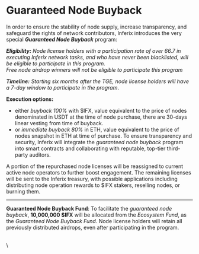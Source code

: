 # Guaranteed Node Buyback

In order to ensure the stability of node supply, increase transparency, and safeguard the rights of network contributors, Inferix introduces the very special _**Guaranteed Node Buyback**_ program:

_**Eligibility:** Node license holders with a participation rate of over $66.7%$ in executing Inferix network tasks, and who have never been blacklisted, will be eligible to participate in this program._\
_Free node airdrop winners will not be eligible to participate this program_

_**Timeline:** Starting six months after the TGE, node license holders will have a 7-day window to participate in the program_.

**Execution options:**

* either _buyback 100%_ with $IFX, value equivalent to the price of nodes denominated in USDT at the time of node purchase, there are 30-days linear vesting from time of buyback.
* or _immediate buyback 80%_ in ETH, value equivalent to the price of nodes snapshot in ETH at time of purchase. To ensure transparency and security, Inferix will integrate the _guaranteed node buyback_ program into smart contracts and collaborating with reputable, top-tier third-party auditors.

A portion of the repurchased node licenses will be reassigned to current active node operators to further boost engagement. The remaining licenses will be sent to the Inferix treasury, with possible applications including distributing node operation rewards to $IFX stakers, reselling nodes, or burning them.

***

**Guaranteed Node Buyback Fund**: To facilitate the _guaranteed node buyback_, **10,000,000 $IFX** will be allocated from the _Ecosystem Fund_, as the _Guaranteed Node Buyback Fund_. Node license holders will retain all previously distributed airdrops, even after participating in the program.

\
\
